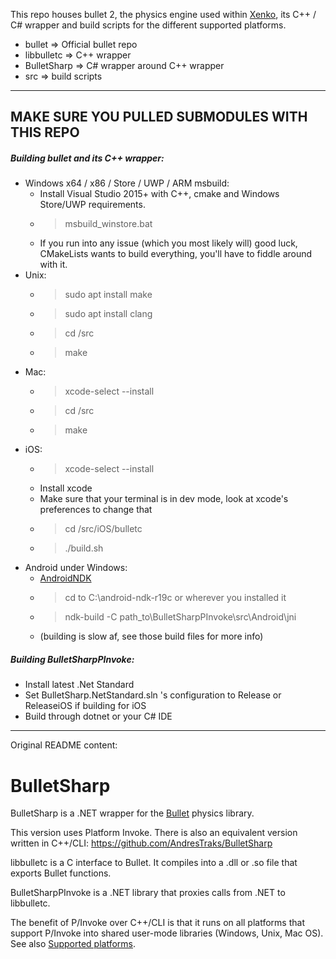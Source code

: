 This repo houses bullet 2, the physics engine used within [Xenko](https://github.com/xenko3d/xenko), its C++ / C# wrapper and build scripts for the different supported platforms.
- bullet => Official bullet repo
- libbulletc => C++ wrapper
- BulletSharp => C# wrapper around C++ wrapper
- src => build scripts

---

## MAKE SURE YOU PULLED SUBMODULES WITH THIS REPO

##### Building bullet and its C++ wrapper:
- Windows x64 / x86 / Store / UWP / ARM msbuild:
	- Install Visual Studio 2015+ with C++, cmake and Windows Store/UWP requirements.
	- > msbuild_winstore.bat
	- If you run into any issue (which you most likely will) good luck, CMakeLists wants to build everything, you'll have to fiddle around with it.
- Unix:
	- > sudo apt install make
	- > sudo apt install clang
	- > cd /src
	- > make
- Mac:
	- > xcode-select --install
	- > cd /src
	- > make
- iOS:
	- > xcode-select --install
	- Install xcode
	- Make sure that your terminal is in dev mode, look at xcode's preferences to change that
	- > cd /src/iOS/bulletc
	- > ./build.sh
- Android under Windows:
	- [AndroidNDK](https://developer.android.com/ndk/downloads)
	- > cd to C:\android-ndk-r19c or wherever you installed it
	- > ndk-build -C path_to\BulletSharpPInvoke\src\Android\jni
	- (building is slow af, see those build files for more info)

##### Building BulletSharpPInvoke:
- Install latest .Net Standard
- Set BulletSharp.NetStandard.sln 's configuration to Release or ReleaseiOS if building for iOS
- Build through dotnet or your C# IDE


---

Original README content:

# BulletSharp
BulletSharp is a .NET wrapper for the [Bullet](https://pybullet.org/) physics library.

This version uses Platform Invoke. There is also an equivalent version written in C++/CLI: https://github.com/AndresTraks/BulletSharp

libbulletc is a C interface to Bullet. It compiles into a .dll or .so file that exports Bullet functions.

BulletSharpPInvoke is a .NET library that proxies calls from .NET to libbulletc.

The benefit of P/Invoke over C++/CLI is that it runs on all platforms that support P/Invoke into shared user-mode libraries (Windows, Unix, Mac OS). See also [Supported platforms](https://github.com/AndresTraks/BulletSharp/wiki/Supported-platforms).